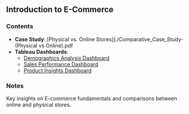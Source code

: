
## Introduction to E-Commerce

### Contents
- **Case Study**: [Physical vs. Online Stores](./Comparative_Case_Study-(Physical vs Online).pdf
- **Tableau Dashboards**:
  - [Demographics Analysis Dashboard](https://public.tableau.com/app/profile/george1171/viz/Salesperformancedashboard-1/DemographicAnalysis?publish=yes) 
  - [Sales Performance Dashboard](https://public.tableau.com/app/profile/george1171/viz/Salesperformancedashboard-1/SalesPerformanceoverview?publish=yes)
  - [Product Insights Dashboard](https://public.tableau.com/app/profile/george1171/viz/Salesperformancedashboard-1/ProductInsights?publish=yes)

### Notes
Key insights on E-commerce fundamentals and comparisons between online and physical stores.
